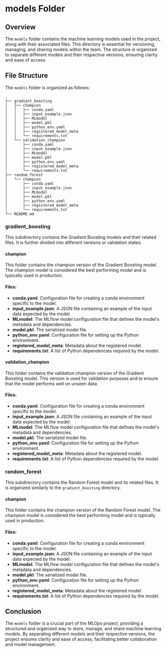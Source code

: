 # models Folder

## Overview
The `models` folder contains the machine learning models used in the project, along with their associated files. This directory is essential for versioning, managing, and sharing models within the team. The structure is organized to separate different models and their respective versions, ensuring clarity and ease of access.

## File Structure
The `models` folder is organized as follows:

```
.
├── gradient_boosting
│   ├── champion
│   │   ├── conda.yaml
│   │   ├── input_example.json
│   │   ├── MLmodel
│   │   ├── model.pkl
│   │   ├── python_env.yaml
│   │   ├── registered_model_meta
│   │   └── requirements.txt
│   └── validation_champion
│       ├── conda.yaml
│       ├── input_example.json
│       ├── MLmodel
│       ├── model.pkl
│       ├── python_env.yaml
│       ├── registered_model_meta
│       └── requirements.txt
├── random_forest
│   └── champion
│       ├── conda.yaml
│       ├── input_example.json
│       ├── MLmodel
│       ├── model.pkl
│       ├── python_env.yaml
│       ├── registered_model_meta
│       └── requirements.txt
└── README.md
```

### gradient_boosting
This subdirectory contains the Gradient Boosting models and their related files. It is further divided into different versions or validation states.

#### champion
This folder contains the champion version of the Gradient Boosting model. The champion model is considered the best performing model and is typically used in production.

#### Files:
- **conda.yaml**: Configuration file for creating a conda environment specific to the model.
- **input_example.json**: A JSON file containing an example of the input data expected by the model.
- **MLmodel**: The MLflow model configuration file that defines the model's metadata and dependencies.
- **model.pkl**: The serialized model file.
- **python_env.yaml**: Configuration file for setting up the Python environment.
- **registered_model_meta**: Metadata about the registered model.
- **requirements.txt**: A list of Python dependencies required by the model.

#### validation_champion
This folder contains the validation champion version of the Gradient Boosting model. This version is used for validation purposes and to ensure that the model performs well on unseen data.

#### Files:
- **conda.yaml**: Configuration file for creating a conda environment specific to the model.
- **input_example.json**: A JSON file containing an example of the input data expected by the model.
- **MLmodel**: The MLflow model configuration file that defines the model's metadata and dependencies.
- **model.pkl**: The serialized model file.
- **python_env.yaml**: Configuration file for setting up the Python environment.
- **registered_model_meta**: Metadata about the registered model.
- **requirements.txt**: A list of Python dependencies required by the model.

### random_forest
This subdirectory contains the Random Forest model and its related files. It is organized similarly to the `gradient_boosting` directory.

#### champion
This folder contains the champion version of the Random Forest model. The champion model is considered the best performing model and is typically used in production.

#### Files:
- **conda.yaml**: Configuration file for creating a conda environment specific to the model.
- **input_example.json**: A JSON file containing an example of the input data expected by the model.
- **MLmodel**: The MLflow model configuration file that defines the model's metadata and dependencies.
- **model.pkl**: The serialized model file.
- **python_env.yaml**: Configuration file for setting up the Python environment.
- **registered_model_meta**: Metadata about the registered model.
- **requirements.txt**: A list of Python dependencies required by the model.

## Conclusion
The `models` folder is a crucial part of the MLOps project, providing a structured and organized way to store, manage, and share machine learning models. By separating different models and their respective versions, the project ensures clarity and ease of access, facilitating better collaboration and model management.